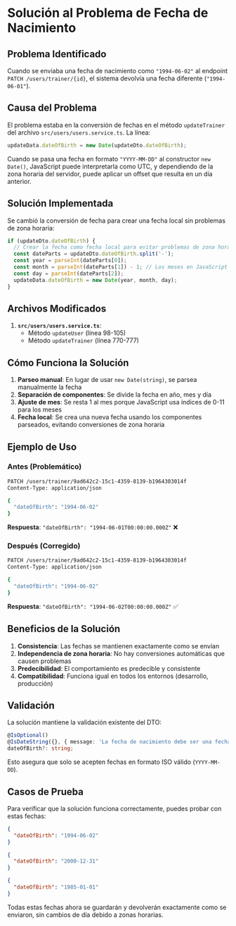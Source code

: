 # Solución al Problema de Fecha de Nacimiento

## Problema Identificado

Cuando se enviaba una fecha de nacimiento como `"1994-06-02"` al endpoint `PATCH /users/trainer/{id}`, el sistema devolvía una fecha diferente (`"1994-06-01"`).

## Causa del Problema

El problema estaba en la conversión de fechas en el método `updateTrainer` del archivo `src/users/users.service.ts`. La línea:

```typescript
updateData.dateOfBirth = new Date(updateDto.dateOfBirth);
```

Cuando se pasa una fecha en formato `"YYYY-MM-DD"` al constructor `new Date()`, JavaScript puede interpretarla como UTC, y dependiendo de la zona horaria del servidor, puede aplicar un offset que resulta en un día anterior.

## Solución Implementada

Se cambió la conversión de fecha para crear una fecha local sin problemas de zona horaria:

```typescript
if (updateDto.dateOfBirth) {
  // Crear la fecha como fecha local para evitar problemas de zona horaria
  const dateParts = updateDto.dateOfBirth.split('-');
  const year = parseInt(dateParts[0]);
  const month = parseInt(dateParts[1]) - 1; // Los meses en JavaScript van de 0-11
  const day = parseInt(dateParts[2]);
  updateData.dateOfBirth = new Date(year, month, day);
}
```

## Archivos Modificados

1. **`src/users/users.service.ts`**:
   - Método `updateUser` (línea 98-105)
   - Método `updateTrainer` (línea 770-777)

## Cómo Funciona la Solución

1. **Parseo manual**: En lugar de usar `new Date(string)`, se parsea manualmente la fecha
2. **Separación de componentes**: Se divide la fecha en año, mes y día
3. **Ajuste de mes**: Se resta 1 al mes porque JavaScript usa índices de 0-11 para los meses
4. **Fecha local**: Se crea una nueva fecha usando los componentes parseados, evitando conversiones de zona horaria

## Ejemplo de Uso

### Antes (Problemático)
```bash
PATCH /users/trainer/9ad642c2-15c1-4359-8139-b1964303014f
Content-Type: application/json

{
  "dateOfBirth": "1994-06-02"
}
```

**Respuesta**: `"dateOfBirth": "1994-06-01T00:00:00.000Z"` ❌

### Después (Corregido)
```bash
PATCH /users/trainer/9ad642c2-15c1-4359-8139-b1964303014f
Content-Type: application/json

{
  "dateOfBirth": "1994-06-02"
}
```

**Respuesta**: `"dateOfBirth": "1994-06-02T00:00:00.000Z"` ✅

## Beneficios de la Solución

1. **Consistencia**: Las fechas se mantienen exactamente como se envían
2. **Independencia de zona horaria**: No hay conversiones automáticas que causen problemas
3. **Predecibilidad**: El comportamiento es predecible y consistente
4. **Compatibilidad**: Funciona igual en todos los entornos (desarrollo, producción)

## Validación

La solución mantiene la validación existente del DTO:

```typescript
@IsOptional()
@IsDateString({}, { message: 'La fecha de nacimiento debe ser una fecha válida' })
dateOfBirth?: string;
```

Esto asegura que solo se acepten fechas en formato ISO válido (`YYYY-MM-DD`).

## Casos de Prueba

Para verificar que la solución funciona correctamente, puedes probar con estas fechas:

```json
{
  "dateOfBirth": "1994-06-02"
}
```

```json
{
  "dateOfBirth": "2000-12-31"
}
```

```json
{
  "dateOfBirth": "1985-01-01"
}
```

Todas estas fechas ahora se guardarán y devolverán exactamente como se enviaron, sin cambios de día debido a zonas horarias.
